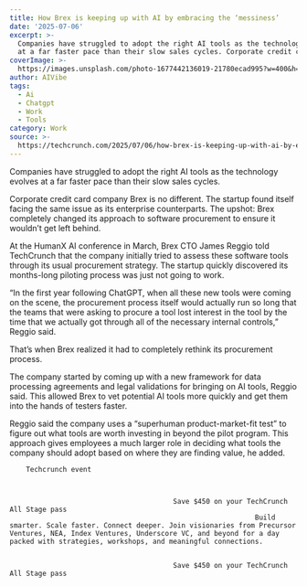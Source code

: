 ```yaml
---
title: How Brex is keeping up with AI by embracing the ‘messiness’
date: '2025-07-06'
excerpt: >-
  Companies have struggled to adopt the right AI tools as the technology evolves
  at a far faster pace than their slow sales cycles. Corporate credit car...
coverImage: >-
  https://images.unsplash.com/photo-1677442136019-21780ecad995?w=400&h=200&fit=crop&auto=format
author: AIVibe
tags:
  - Ai
  - Chatgpt
  - Work
  - Tools
category: Work
source: >-
  https://techcrunch.com/2025/07/06/how-brex-is-keeping-up-with-ai-by-embracing-the-messiness/
---
```

Companies have struggled to adopt the right AI tools as the technology evolves at a far faster pace than their slow sales cycles. 

Corporate credit card company Brex is no different. The startup found itself facing the same issue as its enterprise counterparts. The upshot: Brex completely changed its approach to software procurement to ensure it wouldn’t get left behind.


	
	




	
	



At the HumanX AI conference in March, Brex CTO James Reggio told TechCrunch that the company initially tried to assess these software tools through its usual procurement strategy. The startup quickly discovered its months-long piloting process was just not going to work.

“In the first year following ChatGPT, when all these new tools were coming on the scene, the procurement process itself would actually run so long that the teams that were asking to procure a tool lost interest in the tool by the time that we actually got through all of the necessary internal controls,” Reggio said.

That’s when Brex realized it had to completely rethink its procurement process.

The company started by coming up with a new framework for data processing agreements and legal validations for bringing on AI tools, Reggio said. This allowed Brex to vet potential AI tools more quickly and get them into the hands of testers faster.

Reggio said the company uses a “superhuman product-market-fit test” to figure out what tools are worth investing in beyond the pilot program. This approach gives employees a much larger role in deciding what tools the company should adopt based on where they are finding value, he added.

	
		
					
		Techcrunch event
		
			
				
											Save $450 on your TechCrunch All Stage pass
																Build smarter. Scale faster. Connect deeper. Join visionaries from Precursor Ventures, NEA, Index Ventures, Underscore VC, and beyond for a day packed with strategies, workshops, and meaningful connections.
									
				
											Save $450 on your TechCrunch All Stage pass
					
